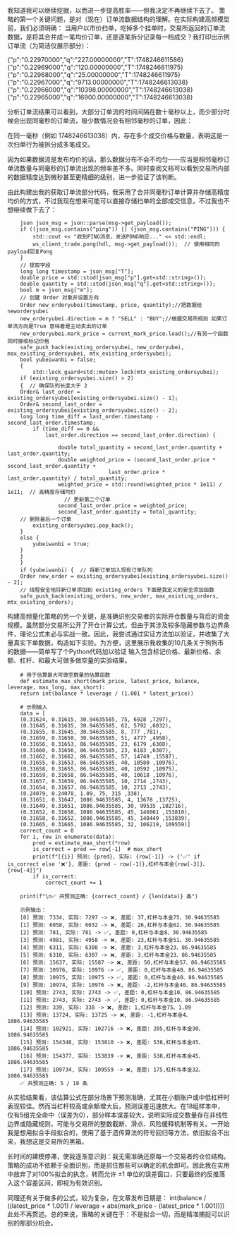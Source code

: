 我知道我可以继续挖掘，以而进一步提高胜率——但我决定不再继续下去了。
策略的第一个关键问题，是对（现在）订单流数据结构的理解。在实际构建高频模型前，我们必须明确：
当用户以市价扫单，吃掉多个挂单时，交易所返回的订单流数据，是将其合并成一笔均价订单，还是逐笔拆分记录每一档成交？我打印出示例订单流（为简洁仅展示部分）：

{"p":"0.22970000","q":"227.00000000","T":1748246611586}
{"p":"0.22969000","q":"120.00000000","T":1748246611975}
{"p":"0.22968000","q":"25.00000000","T":1748246611975}
{"p":"0.22967000","q":"9713.00000000","T":1748246613038}
{"p":"0.22966000","q":"10398.00000000","T":1748246613038}
{"p":"0.22965000","q":"16900.00000000","T":1748246613038}

分析订单流结果可以看到，大部分订单流的时间间隔在数十毫秒以上，而少部分时候会出现同毫秒的订单流，极少数情况会有相邻毫秒的订单，因此：

在同一毫秒（例如 1748246613038）内，存在多个成交价格与数量，表明这是一次扫单行为被拆分成多笔成交。

因为如果数据流是发布均价的话，那么数据分布不会不均匀——应当是相邻毫秒订单流数量与同毫秒的订单流出现的频率差不多。同时查阅文档可以看到交易所内部的数据精度达到微秒甚至更精细的级别，进一步验证了该判断。

由此构建出我的获取订单流部分代码，我采用了合并同毫秒订单计算并存储高精度均价的方式，不过我现在想来可能可以直接存储扫单的全部成交信息，不过我也不想继续做下去了：



        json json_msg = json::parse(msg->get_payload());
        if ((json_msg.contains("ping")) || (json_msg.contains("PING"))) {
            std::cout << "收到PING消息，发送PONG响应..." << std::endl;
            ws_client_trade.pong(hdl, msg->get_payload());  // 使用相同的payload回复Pong
        }
        // 提取字段
        long long timestamp = json_msg["T"];
        double price = std::stod(json_msg["p"].get<std::string>());
        double quantity = std::stod(json_msg["q"].get<std::string>());
        bool m = json_msg["m"];
        // 创建 Order 对象并设置方向
        Order new_orderyubei(timestamp, price, quantity);//把数据给neworderyubei
        new_orderyubei.direction = m ? "SELL" : "BUY";//根据交易所规则 如果订单流方向是True 意味着是主动卖出的订单
        new_orderyubei.mark_price = current_mark_price.load();//有另一个函数同时接收标记价格
        safe_push_back(existing_ordersyubei, new_orderyubei, max_existing_ordersyubei, mtx_existing_ordersyubei);
        bool yubeiwanbi = false;
        {
            std::lock_guard<std::mutex> lock(mtx_existing_ordersyubei);
        if (existing_ordersyubei.size() > 2) 
        {  // 确保队列长度大于 2
        Order& last_order = existing_ordersyubei[existing_ordersyubei.size() - 1];
        Order& second_last_order = existing_ordersyubei[existing_ordersyubei.size() - 2];
        long long time_diff = last_order.timestamp - second_last_order.timestamp;
            if (time_diff == 0 &&
                last_order.direction == second_last_order.direction) {

                    double total_quantity = second_last_order.quantity + last_order.quantity;
                    double weighted_price = (second_last_order.price * second_last_order.quantity +
                                    last_order.price * last_order.quantity) / total_quantity;
                    weighted_price = std::round(weighted_price * 1e11) / 1e11;  // 高精度存储均价
                      // 更新第二个订单
                    second_last_order.price = weighted_price;
                    second_last_order.quantity = total_quantity;
        // 删除最后一个订单
            existing_ordersyubei.pop_back();
        }
        else {
            yubeiwanbi = true;
        }
        }
        }
        if (yubeiwanbi) {  // 将新订单加入现有订单队列
        Order new_order = existing_ordersyubei[existing_ordersyubei.size() - 2];
        // 线程安全地将新订单添加到 existing_orders 下面是我定义的安全添加函数
        safe_push_back(existing_orders, new_order, max_existing_orders, mtx_existing_orders);



构建高频量化策略的另一个关键，是准确识别交易者的实际开仓数量与背后的资金规模。虽然部分交易所公开了开仓计算公式，但由于其涉及较多隐藏参数与边界条件，理论公式未必与实战一致。因此，我尝试通过实证方法加以验证，并收集了大量真实下单数据，构造如下实验。为方便，这里展示我收集的10几条关于狗狗币的数据——简单写了个Python代码加以验证
输入包含标记价格、最新价格、余额、杠杆、和最大可做多做空量的实验结果。




        # 用于估算最大可做空数量的估算函数
        def estimate_max_short(mark_price, latest_price, balance, leverage, max_long, max_short):
        return int(balance * leverage / (1.001 * latest_price))
        
        # 示例输入
        data = [
        (0.31624, 0.31615, 30.94635585, 75, 6928 ,7297),
        (0.31645, 0.31635, 30.94635585, 62, 5792 ,6032),
        (0.31655, 0.31645, 30.94635585, 8, 777 ,781),
        (0.31659, 0.31650, 30.94635585, 51, 4777 ,4958),
        (0.31656, 0.31653, 86.94635585, 23, 6179 ,6308),
        (0.31660, 0.31656, 86.94635585, 23, 6183 ,6307),
        (0.31662, 0.31662, 86.94635585, 57, 14749 ,15587),
        (0.31655, 0.31653, 86.94635585, 40, 10580 ,10976),
        (0.31658, 0.31655, 86.94635585, 40, 10592 ,10975),
        (0.31659, 0.31658, 86.94635585, 40, 10618 ,10976),
        (0.31657, 0.31659, 86.94635585, 10, 2714 ,2743),
        (0.31654, 0.31657, 86.94635585, 10, 2713 ,2743),
        (0.24079, 0.24078, 1.09, 75, 315 ,338),
        (0.31651, 0.31647, 1086.94635585, 4, 13678 ,13725),
        (0.31649, 0.31651, 1086.94635585, 30, 99535 ,102716),
        (0.31652, 0.31658, 1086.94635585, 45, 146061 ,153810),
        (0.31658, 0.31652, 1086.94635585, 45, 148449 ,153839),
        (0.31665, 0.31665, 1086.94635585, 32, 106219, 109559)]
        correct_count = 0
        for i, row in enumerate(data):
            pred = estimate_max_short(*row)
            is_correct = pred == row[-1]  # max_short
            print(f"[{i}] 预测: {pred}, 实际: {row[-1]} -> {'✅' if is_correct else '❌'}, 差距: {pred - row[-1]},杠杆与本金{row[-3]}、{row[-4]}")
            if is_correct:
                correct_count += 1

        print(f"\n✅ 共预测正确: {correct_count} / {len(data)} 条")

        示例输出：
        [0] 预测: 7334, 实际: 7297 -> ❌, 差距: 37,杠杆与本金75、30.94635585
        [1] 预测: 6058, 实际: 6032 -> ❌, 差距: 26,杠杆与本金62、30.94635585
        [2] 预测: 781, 实际: 781 -> ✅, 差距: 0,杠杆与本金8、30.94635585
        [3] 预测: 4981, 实际: 4958 -> ❌, 差距: 23,杠杆与本金51、30.94635585
        [4] 预测: 6311, 实际: 6308 -> ❌, 差距: 3,杠杆与本金23、86.94635585
        [5] 预测: 6310, 实际: 6307 -> ❌, 差距: 3,杠杆与本金23、86.94635585
        [6] 预测: 15637, 实际: 15587 -> ❌, 差距: 50,杠杆与本金57、86.94635585
        [7] 预测: 10976, 实际: 10976 -> ✅, 差距: 0,杠杆与本金40、86.94635585
        [8] 预测: 10975, 实际: 10975 -> ✅, 差距: 0,杠杆与本金40、86.94635585
        [9] 预测: 10974, 实际: 10976 -> ❌, 差距: -2,杠杆与本金40、86.94635585
        [10] 预测: 2743, 实际: 2743 -> ✅, 差距: 0,杠杆与本金10、86.94635585
        [11] 预测: 2743, 实际: 2743 -> ✅, 差距: 0,杠杆与本金10、86.94635585
        [12] 预测: 339, 实际: 338 -> ❌, 差距: 1,杠杆与本金75、1.09
        [13] 预测: 13724, 实际: 13725 -> ❌, 差距: -1,杠杆与本金4、1086.94635585
        [14] 预测: 102921, 实际: 102716 -> ❌, 差距: 205,杠杆与本金30、1086.94635585
        [15] 预测: 154348, 实际: 153810 -> ❌, 差距: 538,杠杆与本金45、1086.94635585
        [16] 预测: 154377, 实际: 153839 -> ❌, 差距: 538,杠杆与本金45、1086.94635585
        [17] 预测: 109734, 实际: 109559 -> ❌, 差距: 175,杠杆与本金32、1086.94635585
        ✅ 共预测正确: 5 / 18 条



从实验结果看，该估算公式在部分场景下预测准确，尤其在小额账户或中低杠杆时表现较佳。然而当杠杆较高或余额增大后，预测误差迅速放大。在18组样本中，仅有5组完全命中（误差为0），部分样本误差较大，说明实际成交数量存在非线性边界或隐藏规则，可能与交易所的整数截断、滑点、风险缓释机制等有关。一开始我是想用拟合手段拟合的，使用了基于遗传算法的符号回归等方法，依旧拟合不出来，我想这是交易所的黑箱。

长时间的建模停滞，使我逐渐意识到：我无需准确还原每一个交易者的仓位结构。策略的成功不依赖于全面识别，而是抓住那些可以确定的机会即可。因此我在实用中放弃了对100%拟合的执念，转而允许 ±1 单位的误差窗口，只要最终的反推落入这个容差区间，即视为有效识别。

同理还有关于做多的公式，较为复杂，在文章发布日期是：
int(balance / ((latest_price * 1.001) / leverage + abs(mark_price - (latest_price * 1.001))))
此处不再赘述。总的来说，策略的关键在于：不是拟合一切，而是精准捕捉可以识别的那部分机会。
